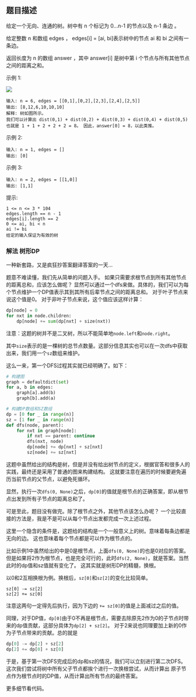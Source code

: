 ## 题目描述
给定一个无向、连通的树。树中有 n 个标记为 0...n-1 的节点以及 n-1 条边 。

给定整数 n 和数组 edges ， edges[i] = [ai, bi]表示树中的节点 ai 和 bi 之间有一条边。

返回长度为 n 的数组 answer ，其中 answer[i] 是树中第 i 个节点与所有其他节点之间的距离之和。

示例 1:

![](https://assets.leetcode.com/uploads/2021/07/23/lc-sumdist1.jpg)
```
输入: n = 6, edges = [[0,1],[0,2],[2,3],[2,4],[2,5]]
输出: [8,12,6,10,10,10]
解释: 树如图所示。
我们可以计算出 dist(0,1) + dist(0,2) + dist(0,3) + dist(0,4) + dist(0,5) 
也就是 1 + 1 + 2 + 2 + 2 = 8。 因此，answer[0] = 8，以此类推。
```
示例 2:
```
输入: n = 1, edges = []
输出: [0]
```
示例 3:
```
输入: n = 2, edges = [[1,0]]
输出: [1,1]
```

提示:
```
1 <= n <= 3 * 104
edges.length == n - 1
edges[i].length == 2
0 <= ai, bi < n
ai != bi
给定的输入保证为有效的树
```

### 解法 树形DP
一种新套路，又是疯狂抄答案翻译答案的一天…

题意不难读懂，我们先从简单的问题入手。
如果只需要求根节点到所有其他节点的距离总和，应该怎么做呢？
显然可以通过一个dfs来做。具体的，我们可以为每个节点维护一个DP值表示其到其所有后辈节点之间的距离总和。
对于叶子节点来说这个值是0。
对于非叶子节点来说，这个值应该这样计算：
```python
dp[node] = 0
for nxt in node.children:
    dp[node] += sum(dp[nxt] + size(nxt))
```
注意：这题的树并不是二叉树，所以不能简单地`node.left`和`node.right`。

其中`size`表示的是一棵树的总节点数量。这部分信息其实也可以在一次dfs中获取出来，我们用一个`sz`数组来维护。

这么一来，第一个DFS过程其实就已经明确了。如下：
```python
# 构建图
graph = defaultdict(set)
for a, b in edges:
    graph[a].add(b)
    graph[b].add(a)

# 构建DP数组和SZ数组
dp = [0 for _ in range(n)]
sz = [1 for _ in range(n)]
def dfs(node, parent):
    for nxt in graph[node]:
        if nxt == parent: continue
        dfs(nxt, node)
        dp[node] += dp[nxt] + sz[nxt]
        sz[node] += sz[nxt]
```
这题中虽然给出的结构是树，但是并没有给出树节点的定义，根据官答和很多人的实践，最终还是采用了普通的图来构建结构。
这就要注意在遍历的时候要避免遍历当前节点的父节点，以避免死循环。

显然，执行一次`dfs(0, None)`之后，`dp[0]`的值就是根节点的正确答案，即从根节点出发到所有子节点的距离总和了。

可是至此，题目没有做完。除了根节点之外，其他节点该怎么办呢？
一个比较直接的方法是，我是不是可以从每个节点出发都完成一次上述过程。

这里一个隐含的条件是，这题给的结构是一个一般意义上的树。意味着每条边都是无向的边。
这也意味着每个节点都是可以作为根节点的。

比如示例1中虽然给出的中是0是根节点，上面`dfs(0, None)`的也是0对应的答案。
但是如果将2作为根节点，也是完全可行的，此时`dfs(2, None)`，就是答案。当然此时的dp值和sz值就有变化了。
这其实就是树形DP的精髓，换根。

以0和2互相换根为例。换根后，`sz[0]`和`sz[2]`的变化比较简单。
```
sz[0] -= sz[2]
sz[2] += sz[0]
```
注意这两句一定得先后执行，因为下边的 `+= sz[0]`的值是上面减过之后的值。

同理，对于DP值，`dp[0]`由于0不再是根节点，需要去除原先2作为0的子节点时带来的dp值贡献，这部分具体为`dp[2] + sz[2]`。
对于2来说也同理要加上新的0作为子节点带来的贡献。总的就是
```python
dp[0] -= dp[2] + sz[2]
dp[2] += dp[0] + sz[0]
```

于是，基于第一次DFS完成后的dp和sz的情况，我们可以立刻进行第二次DFS。这次我们尝试将树中所有父子节点都挨个进行一次换根尝试，从而计算出
原子节点作为根节点时的DP值，从而计算出所有节点的最终答案。

更多细节看代码。